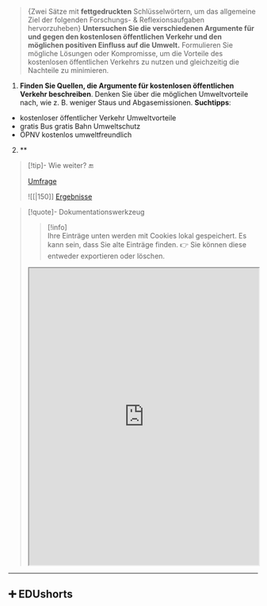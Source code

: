 
 >{Zwei Sätze mit **fettgedruckten** Schlüsselwörtern, um das allgemeine Ziel der folgenden Forschungs- & Reflexionsaufgaben hervorzuheben} 
>**Untersuchen Sie die verschiedenen Argumente für und gegen den kostenlosen öffentlichen Verkehr und den möglichen positiven Einfluss auf die Umwelt.** Formulieren Sie mögliche Lösungen oder Kompromisse, um die Vorteile des kostenlosen öffentlichen Verkehrs zu nutzen und gleichzeitig die Nachteile zu minimieren.

1. **Finden Sie Quellen, die Argumente für kostenlosen öffentlichen Verkehr beschreiben**. Denken Sie über die möglichen Umweltvorteile nach, wie z. B. weniger Staus und Abgasemissionen. 
**Suchtipps**: 
- kostenloser öffentlicher Verkehr Umweltvorteile 
- gratis Bus gratis Bahn Umweltschutz
- ÖPNV kostenlos umweltfreundlich

2. **
>

>[!tip]- Wie weiter? 🔚
>
>[Umfrage]()
>
>![[|150]]
>[Ergebnisse]()

>[!quote]- Dokumentationswerkzeug
>>[!info]  
>Ihre Einträge unten werden mit Cookies lokal gespeichert. Es kann sein, dass Sie alte Einträge finden. 
>👉 Sie können diese entweder exportieren oder löschen.
><iframe width="100%" height="600" src="https://app.Lumi.education/run/nYkJQz" allowfullscreen allow="geolocation *; autoplay; encrypted-media"></iframe>


---

## ➕ EDUshorts
    